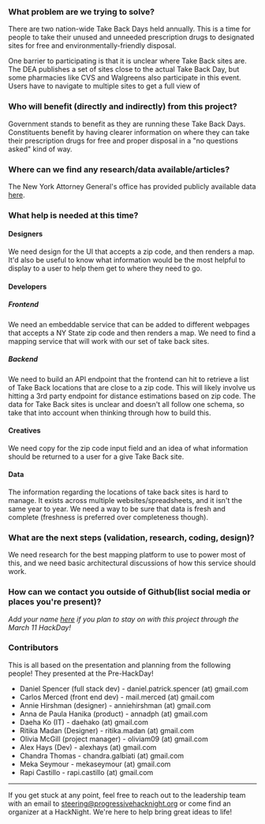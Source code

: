 <!--- Keep everything below and click 'Submit new issue'  --->

### What problem are we trying to solve?

There are two nation-wide Take Back Days held annually. This is a time for people to take their unused and unneeded prescription drugs to designated sites for free and environmentally-friendly disposal.  

One barrier to participating is that it is unclear where Take Back sites are. The DEA publishes a set of sites close to the actual Take Back Day, but some pharmacies like CVS and Walgreens also participate in this event. Users have to navigate to multiple sites to get a full view of 

### Who will benefit (directly and indirectly) from this project?

Government stands to benefit as they are running these Take Back Days. Constituents benefit by having clearer information on where they can take their prescription drugs for free and proper disposal in a "no questions asked" kind of way.

### Where can we find any research/data available/articles?

The New York Attorney General's office has provided publicly available data [here](https://github.com/NYAG/Takeback_Day_Hackathon).

### What help is needed at this time?

#### Designers
We need design for the UI that accepts a zip code, and then renders a map. It'd also be useful to know what information would be the most helpful to display to a user to help them get to where they need to go.

#### Developers
##### Frontend
We need an embeddable service that can be added to different webpages that accepts a NY State zip code and then renders a map. We need to find a mapping service that will work with our set of take back sites.

##### Backend
We need to build an API endpoint that the frontend can hit to retrieve a list of Take Back locations that are close to a zip code. This will likely involve us hitting a 3rd party endpoint for distance estimations based on zip code. The data for Take Back sites is unclear and doesn't all follow one schema, so take that into account when thinking through how to build this.

#### Creatives
We need copy for the zip code input field and an idea of what information should be returned to a user for a give Take Back site.

#### Data
The information regarding the locations of take back sites is hard to manage. It exists across multiple websites/spreadsheets, and it isn't the same year to year. We need a way to be sure that data is fresh and complete (freshness is preferred over completeness though).

### What are the next steps (validation, research, coding, design)?
We need research for the best mapping platform to use to power most of this, and we need basic architectural discussions of how this service should work.

### How can we contact you outside of Github(list social media or places you're present)?
_Add your name [here](https://github.com/ProgressiveHackNight/project-ideas/issues/9) if you plan to stay on with this project through the March 11 HackDay!_

### Contributors
This is all based on the presentation and planning from the following people! They presented at the Pre-HackDay!

* Daniel Spencer (full stack dev) - daniel.patrick.spencer (at) gmail.com
* Carlos Merced (front end dev) - mail.merced (at) gmail.com
* Annie Hirshman (designer) - anniehirshman (at) gmail.com
* Anna de Paula Hanika (product) - annadph (at) gmail.com
* Daeha Ko (IT) - daehako (at) gmail.com
* Ritika Madan (Designer) - ritika.madan (at) gmail.com
* Olivia McGill (project manager) - oliviam09 (at) gmail.com
* Alex Hays (Dev) - alexhays (at) gmail.com
* Chandra Thomas - chandra.galbiati (at) gmail.com
* Meka Seymour - mekaseymour (at) gmail.com
* Rapi Castillo - rapi.castillo (at) gmail.com

----
If you get stuck at any point, feel free to reach out to the leadership team with an email to steering@progressivehacknight.org or come find an organizer at a HackNight. We're here to help bring great ideas to life!
